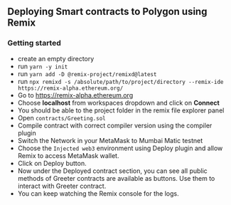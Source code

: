 ## Deploying Smart contracts to Polygon using Remix

### Getting started
* create an empty directory
* run `yarn -y init`
* run `yarn add -D @remix-project/remixd@latest`
* run `npx remixd -s /absolute/path/to/project/directory --remix-ide https://remix-alpha.ethereum.org/` 
* Go to https://remix-alpha.ethereum.org
* Choose **localhost** from workspaces dropdown and click on **Connect**
* You should be able to the project folder in the remix file explorer panel
* Open `contracts/Greeting.sol`
* Compile contract with correct compiler version using the compiler plugin
* Switch the Network in your MetaMask to Mumbai Matic testnet
* Choose the `Injected web3` environment using Deploy plugin and allow Remix to access MetaMask wallet.
* Click on Deploy button. 
* Now under the Deployed contract section, you can see all public methods of Greeter contracts are available as buttons. Use them to interact with Greeter contract.
* You can keep watching the Remix console for the logs. 